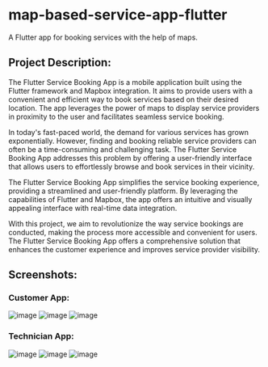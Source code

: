 # map-based-service-app-flutter
A Flutter app for booking services with the help of maps.

## Project Description:
The Flutter Service Booking App is a mobile application built using the Flutter framework and Mapbox integration. It aims to provide users with a convenient and efficient way to book services based on their desired location. The app leverages the power of maps to display service providers in proximity to the user and facilitates seamless service booking.

In today's fast-paced world, the demand for various services has grown exponentially. However, finding and booking reliable service providers can often be a time-consuming and challenging task. The Flutter Service Booking App addresses this problem by offering a user-friendly interface that allows users to effortlessly browse and book services in their vicinity.

The Flutter Service Booking App simplifies the service booking experience, providing a streamlined and user-friendly platform. By leveraging the capabilities of Flutter and Mapbox, the app offers an intuitive and visually appealing interface with real-time data integration.

With this project, we aim to revolutionize the way service bookings are conducted, making the process more accessible and convenient for users. The Flutter Service Booking App offers a comprehensive solution that enhances the customer experience and improves service provider visibility.

## Screenshots:
### Customer App:
![image](https://github.com/Rushikesh102/map-based-service-app-flutter/assets/109498501/21c98a45-e4df-4806-adcc-d64d516b6db2)
![image](https://github.com/Rushikesh102/map-based-service-app-flutter/assets/109498501/2be82621-b23c-47b0-bbde-5a11f412ccea)
![image](https://github.com/Rushikesh102/map-based-service-app-flutter/assets/109498501/689dc307-cd6a-4d2f-8dc1-20dcb933820c)

### Technician App:
![image](https://github.com/Rushikesh102/map-based-service-app-flutter/assets/109498501/cdf58464-3a41-46ae-b2d5-47a055fcfa0b)
![image](https://github.com/Rushikesh102/map-based-service-app-flutter/assets/109498501/d34380d2-4727-4136-8600-12f35e5ed2e7)
![image](https://github.com/Rushikesh102/map-based-service-app-flutter/assets/109498501/c29c4236-807b-47c6-ade1-c38914470591)






